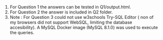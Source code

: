 1. For Question 1 the answers can be tested in Q1/output.html.
2. For Question 2 the answer is included in Q2 folder.
3. Note : For Question 3 could not use w3schools Try-SQL Editor ( non of my browsers did not support WebSQL, limiting the database accesibility). A MySQL Docker image (MySQL 8.1.0) was used to execute the queries.
